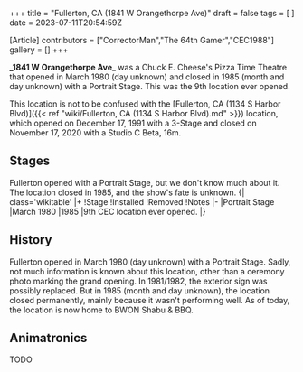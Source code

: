 +++
title = "Fullerton, CA (1841 W Orangethorpe Ave)"
draft = false
tags = [ ]
date = 2023-07-11T20:54:59Z

[Article]
contributors = ["CorrectorMan","The 64th Gamer","CEC1988"]
gallery = []
+++

**_1841 W Orangethorpe Ave**_ was a Chuck E. Cheese's Pizza Time Theatre that opened in March 1980 (day unknown) and closed in 1985 (month and day unknown) with a Portrait Stage. This was the 9th location ever opened.

This location is not to be confused with the [Fullerton, CA (1134 S Harbor Blvd)]({{< ref "wiki/Fullerton, CA (1134 S Harbor Blvd).md" >}}) location, which opened on December 17, 1991 with a 3-Stage and closed on November 17, 2020 with a Studio C Beta, 16m.

## Stages ##
Fullerton opened with a Portrait Stage, but we don't know much about it. The location closed in 1985, and the show's fate is unknown.
{| class='wikitable'
|+
!Stage
!Installed
!Removed
!Notes
|-
|Portrait Stage
|March 1980
|1985
|9th CEC location ever opened.
|}

## History ##
Fullerton opened in March 1980 (day unknown) with a Portrait Stage. Sadly, not much information is known about this location, other than a ceremony photo marking the grand opening. In 1981/1982, the exterior sign was possibly replaced. But in 1985 (month and day unknown), the location closed permanently, mainly because it wasn't performing well. As of today, the location is now home to BWON Shabu & BBQ.

## Animatronics ##
TODO